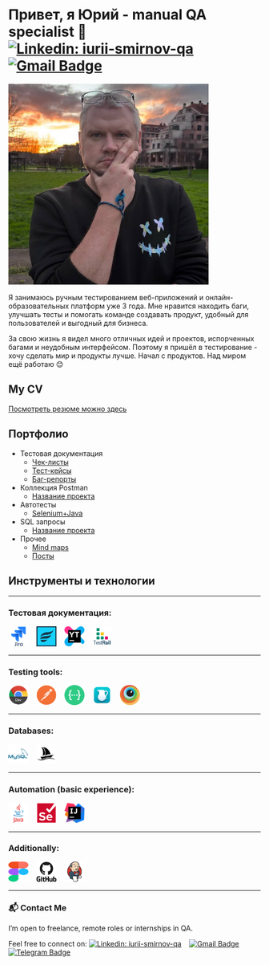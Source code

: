# Привет, я Юрий - manual QA specialist 👋 &nbsp;&nbsp;&nbsp;&nbsp;&nbsp;&nbsp;[![Linkedin: iurii-smirnov-qa](https://img.shields.io/badge/-LinkedIn-0e76a8?style=for-the-badge&logo=Linkedin&logoColor=white)](https://linkedin.com/in/iurii-smirnov-qa)&nbsp;&nbsp;[![Gmail Badge](https://img.shields.io/badge/-Gmail-red?style=for-the-badge&logo=Gmail&logoColor=white)](mailto:iurii.smirnov.qa@gmail.com)


<img src="https://github.com/iurii-sm/iurii-sm/blob/main/media/me.jpg" width="400"/>

Я занимаюсь ручным тестированием веб-приложений и онлайн-образовательных платформ уже 3 года. Мне нравится находить баги, улучшать тесты и помогать команде создавать продукт, удобный для пользователей и выгодный для бизнеса.

За свою жизнь я видел много отличных идей и проектов, испорченных багами и неудобным интерфейсом. Поэтому я пришёл в тестирование - хочу сделать мир и продукты лучше. Начал с продуктов. 
Над миром ещё работаю 😊

## My CV 

[Посмотреть резюме можно здесь](https://docs.google.com/document/d/1iARkSikuKywoJF7LJLibJqq2XQ0Li9ERGvVEFGLjX0Q/edit?usp=drive_link)

## Портфолио 
- Тестовая документация
  -  [Чек-листы](https://#)
  -  [Тест-кейсы](https://#)
  -  [Баг-репорты](https://#)
- Коллекция Postman 
  -  [Название проекта](https://#)
- Автотесты 
  -  [Selenium+Java](https://github.com/iurii-sm/autotests.git)
- SQL запросы 
  -  [Название проекта](https://#)
- Прочее 
  -  [Mind maps](https://#)
  -  [Посты](https://#)
       
  

## Инструменты и технологии

---

### Тестовая документация:

<div>
<img src="https://github.com/iurii-sm/iurii-sm/blob/main/media/icons/jira.svg" title="jira" alt="jira" width="40" height="40"/>&nbsp;&nbsp;&nbsp;
<img src="https://github.com/iurii-sm/iurii-sm/blob/main/media/icons/zephyr.png" title="zephyr" alt="zephyr" width="40" height="40"/>&nbsp;&nbsp;&nbsp;
<img src="https://github.com/iurii-sm/iurii-sm/blob/main/media/icons/youtrack.svg" title="youtrack" alt="youtrack" width="40" height="40"/>&nbsp;&nbsp;&nbsp;
<img src="https://github.com/iurii-sm/iurii-sm/blob/main/media/icons/testrail.png" title="testrail" alt="testrail" width="40" height="40"/>
</div>

---

### Testing tools:

<div>
<img src="https://github.com/iurii-sm/iurii-sm/blob/main/media/icons/chromedev.svg" title="chromedevtools" alt="chromedevtools" width="40" height="40"/>&nbsp;&nbsp;&nbsp;
<img src="https://github.com/iurii-sm/iurii-sm/blob/main/media/icons/postman.svg" title="postman" alt="postman" width="40" height="40"/>&nbsp;&nbsp;&nbsp;
<img src="https://github.com/iurii-sm/iurii-sm/blob/main/media/icons/swagger.png" title="swagger" alt="swagger" width="40" height="40"/>&nbsp;&nbsp;&nbsp;
<img src="https://github.com/iurii-sm/iurii-sm/blob/main/media/icons/charlesproxy.webp" title="charlesproxy" alt="charlesproxy" width="40" height="40"/>&nbsp;&nbsp;&nbsp;
<img src="https://github.com/iurii-sm/iurii-sm/blob/main/media/icons/browserstack.svg" title="browserstack" alt="browserstack" width="40" height="40"/>
</div>

---

### Databases:

<div>
<img src="https://github.com/iurii-sm/iurii-sm/blob/main/media/icons/mysql.svg" title="mysql" alt="mysql" width="40" height="40"/>&nbsp;&nbsp;&nbsp;
<img src="https://github.com/iurii-sm/iurii-sm/blob/main/media/icons/phpmyadmin.svg" title="phpmyadmin" alt="phpmyadmin" width="40" height="40"/>
</div>

---

### Automation (basic experience):

<div>
<img src="https://github.com/iurii-sm/iurii-sm/blob/main/media/icons/java.svg" title="java" alt="java" width="40" height="40"/>&nbsp;&nbsp;&nbsp;
<img src="https://github.com/iurii-sm/iurii-sm/blob/main/media/icons/selenium.svg" title="selenium" alt="selenium" width="40" height="40"/>&nbsp;&nbsp;&nbsp;
<img src="https://github.com/iurii-sm/iurii-sm/blob/main/media/icons/intellij.png" title="intellijide" alt="intellijide" width="40" height="40"/>
</div>

---

### Additionally:

<div>
<img src="https://github.com/iurii-sm/iurii-sm/blob/main/media/icons/figma.svg" title="figma" alt="figma" width="40" height="40"/>&nbsp;&nbsp;&nbsp;
<img src="https://github.com/iurii-sm/iurii-sm/blob/main/media/icons/github.svg" title="github" alt="github" width="40" height="40"/>&nbsp;&nbsp;&nbsp;
<img src="https://github.com/iurii-sm/iurii-sm/blob/main/media/icons/jenkins.svg" title="jenkins" alt="jenkins" width="40" height="40"/>
</div>

---
### 📬 Contact Me

<div>
I’m open to freelance, remote roles or internships in QA. 

Feel free to connect on: 
[![Linkedin: iurii-smirnov-qa](https://img.shields.io/badge/-LinkedIn-0e76a8?style=flat-square&logo=Linkedin&logoColor=white)](https://linkedin.com/in/iurii-smirnov-qa)&nbsp;&nbsp;&nbsp;
[![Gmail Badge](https://img.shields.io/badge/-Gmail-red?style=flat&logo=Gmail&logoColor=white)](mailto:iurii.smirnov.qa@gmail.com)&nbsp;&nbsp;&nbsp;
[![Telegram Badge](https://img.shields.io/badge/-Telegram-0088cc?style=flat-square&logo=Telegram&logoColor=white)](https://t.me/Iurii_Sm)
</div>
